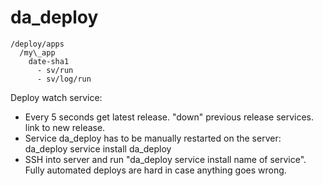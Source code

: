 # da\_deploy

```
/deploy/apps
  /my\_app
    date-sha1
      - sv/run
      - sv/log/run
```

Deploy watch service:
  - Every 5 seconds
    get latest release.
    "down" previous release services.
    link to new release.
  - Service da\_deploy has to be manually restarted on the server:
    da_deploy service install da_deploy
  - SSH into server and run "da\_deploy service install name of service".
    Fully automated deploys are hard in case anything goes wrong.

